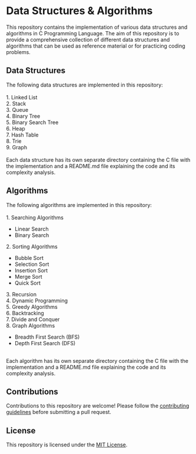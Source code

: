
<body>
    <h1>Data Structures & Algorithms</h1>
    This repository contains the implementation of various data structures and algorithms in C Programming Language.
    The aim of this repository is to provide a comprehensive collection of different data structures and algorithms
    that can be used as reference material or for practicing coding problems.
    <br/>
    <h2>Data Structures</h2>
    The following data structures are implemented in this repository:<br/><br/>
        1. Linked List<br/>
        2. Stack<br/>
        3. Queue<br/>
        4. Binary Tree<br/>
        5. Binary Search Tree<br/>
        6. Heap<br/>
        7. Hash Table<br/>
        8. Trie<br/>
        9. Graph<br/>
    <br/>
    Each data structure has its own separate directory containing the C file
    with the implementation and a README.md file explaining the code and its complexity analysis.
    <br/>
    <h2>Algorithms</h2>
    The following algorithms are implemented in this repository:<br/><br/>
        1. Searching Algorithms<br/>
            <ul>
                <li>Linear Search</li>
                <li>Binary Search</li>
            </ul>
        2. Sorting Algorithms<br/>
            <ul>
                <li>Bubble Sort</li>
                <li>Selection Sort</li>
                <li>Insertion Sort</li>
                <li>Merge Sort</li>
                <li>Quick Sort</li>
            </ul>
        3. Recursion<br/>
        4. Dynamic Programming<br/>
        5. Greedy Algorithms<br/>
        6. Backtracking<br/>
        7. Divide and Conquer<br/>
        8. Graph Algorithms<br/>
            <ul>
                <li>Breadth First Search (BFS)</li>
                <li>Depth First Search (DFS)</li>
            </ul>
    <br/>
    Each algorithm has its own separate directory containing the C file with the implementation and a README.md
    file explaining the code and its complexity analysis.
    <br/>
    <h2>Contributions</h2>
    Contributions to this repository are welcome!
    Please follow the <a href="CONTRIBUTING.md">contributing guidelines</a> before submitting a pull request.
    <br/>
    <h2>License</h2>
    This repository is licensed under the <a href="LICENSE">MIT License</a>.
</body>

